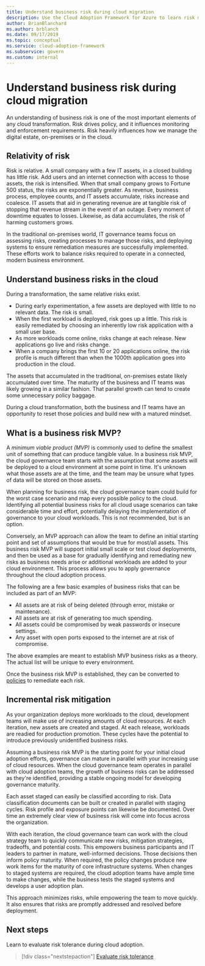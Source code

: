 ```yaml
---
title: Understand business risk during cloud migration
description: Use the Cloud Adoption Framework for Azure to learn risk management processes that help you assess, understand, balance, and remediate migration risks.
author: BrianBlanchard
ms.author: brblanch
ms.date: 09/17/2019
ms.topic: conceptual
ms.service: cloud-adoption-framework
ms.subservice: govern
ms.custom: internal
---
```


# Understand business risk during cloud migration

An understanding of business risk is one of the most important elements of any cloud transformation. Risk drives policy, and it influences monitoring and enforcement requirements. Risk heavily influences how we manage the digital estate, on-premises or in the cloud.

## Relativity of risk

Risk is relative. A small company with a few IT assets, in a closed building has little risk. Add users and an internet connection with access to those assets, the risk is intensified. When that small company grows to Fortune 500 status, the risks are exponentially greater. As revenue, business process, employee counts, and IT assets accumulate, risks increase and coalesce. IT assets that aid in generating revenue are at tangible risk of stopping that revenue stream in the event of an outage. Every moment of downtime equates to losses. Likewise, as data accumulates, the risk of harming customers grows.

In the traditional on-premises world, IT governance teams focus on assessing risks, creating processes to manage those risks, and deploying systems to ensure remediation measures are successfully implemented. These efforts work to balance risks required to operate in a connected, modern business environment.

## Understand business risks in the cloud

During a transformation, the same relative risks exist.

- During early experimentation, a few assets are deployed with little to no relevant data. The risk is small.
- When the first workload is deployed, risk goes up a little. This risk is easily remediated by choosing an inherently low risk application with a small user base.
- As more workloads come online, risks change at each release. New applications go live and risks change.
- When a company brings the first 10 or 20 applications online, the risk profile is much different than when the 1000th application goes into production in the cloud.

The assets that accumulated in the traditional, on-premises estate likely accumulated over time. The maturity of the business and IT teams was likely growing in a similar fashion. That parallel growth can tend to create some unnecessary policy baggage.

During a cloud transformation, both the business and IT teams have an opportunity to reset those policies and build new with a matured mindset.

## What is a business risk MVP?

A *minimum viable product (MVP)* is commonly used to define the smallest unit of something that can produce tangible value. In a business risk MVP, the cloud governance team starts with the assumption that some assets will be deployed to a cloud environment at some point in time. It's unknown what those assets are at the time, and the team may be unsure what types of data will be stored on those assets.

When planning for business risk, the cloud governance team could build for the worst case scenario and map every possible policy to the cloud. Identifying all potential business risks for all cloud usage scenarios can take considerable time and effort, potentially delaying the implementation of governance to your cloud workloads. This is not recommended, but is an option.

Conversely, an MVP approach can allow the team to define an initial starting point and set of assumptions that would be true for most/all assets. This business risk MVP will support initial small scale or test cloud deployments, and then be used as a base for gradually identifying and remediating new risks as business needs arise or additional workloads are added to your cloud environment. This process allows you to apply governance throughout the cloud adoption process.

The following are a few basic examples of business risks that can be included as part of an MVP:

- All assets are at risk of being deleted (through error, mistake or maintenance).
- All assets are at risk of generating too much spending.
- All assets could be compromised by weak passwords or insecure settings.
- Any asset with open ports exposed to the internet are at risk of compromise.

The above examples are meant to establish MVP business risks as a theory. The actual list will be unique to every environment.

Once the business risk MVP is established, they can be converted to [policies](./index.md) to remediate each risk.

## Incremental risk mitigation

As your organization deploys more workloads to the cloud, development teams will make use of increasing amounts of cloud resources. At each iteration, new assets are created and staged. At each release, workloads are readied for production promotion. These cycles have the potential to introduce previously unidentified business risks.

Assuming a business risk MVP is the starting point for your initial cloud adoption efforts, governance can mature in parallel with your increasing use of cloud resources. When the cloud governance team operates in parallel with cloud adoption teams, the growth of business risks can be addressed as they're identified, providing a stable ongoing model for developing governance maturity.

Each asset staged can easily be classified according to risk. Data classification documents can be built or created in parallel with staging cycles. Risk profile and exposure points can likewise be documented. Over time an extremely clear view of business risk will come into focus across the organization.

With each iteration, the cloud governance team can work with the cloud strategy team to quickly communicate new risks, mitigation strategies, tradeoffs, and potential costs. This empowers business participants and IT leaders to partner in mature, well-informed decisions. Those decisions then inform policy maturity. When required, the policy changes produce new work items for the maturity of core infrastructure systems. When changes to staged systems are required, the cloud adoption teams have ample time to make changes, while the business tests the staged systems and develops a user adoption plan.

This approach minimizes risks, while empowering the team to move quickly. It also ensures that risks are promptly addressed and resolved before deployment.

## Next steps

Learn to evaluate risk tolerance during cloud adoption.

> [!div class="nextstepaction"]
> [Evaluate risk tolerance](./risk-tolerance.md)
